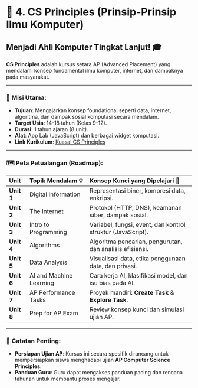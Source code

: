 # 🧠 4. CS Principles (Prinsip-Prinsip Ilmu Komputer)

## Menjadi Ahli Komputer Tingkat Lanjut! 🎓

**CS Principles** adalah kursus setara AP (Advanced Placement) yang mendalami konsep fundamental ilmu komputer, internet, dan dampaknya pada masyarakat.

---

### 🎯 **Misi Utama:**
- **Tujuan**: Mengajarkan konsep foundational seperti data, internet, algoritma, dan dampak sosial komputasi secara mendalam.
- **Target Usia**: 14-18 tahun (Kelas 9-12).
- **Durasi**: 1 tahun ajaran (8 unit).
- **Alat**: App Lab (JavaScript) dan berbagai widget komputasi.
- **Link Kurikulum**: [Kuasai CS Principles](https://code.org/en-US/curriculum/computer-science-principles)

---

### 🗺️ **Peta Petualangan (Roadmap):**

| Unit | Topik Mendalam 💡 | Konsep Kunci yang Dipelajari 🔑 |
| :--- | :--- | :--- |
| **Unit 1** | Digital Information | Representasi biner, kompresi data, enkripsi. |
| **Unit 2** | The Internet | Protokol (HTTP, DNS), keamanan siber, dampak sosial. |
| **Unit 3** | Intro to Programming | Variabel, fungsi, event, dan kontrol struktur (JavaScript). |
| **Unit 4** | Algorithms | Algoritma pencarian, pengurutan, dan analisis efisiensi. |
| **Unit 5** | Data Analysis | Visualisasi data, etika penggunaan data, dan privasi. |
| **Unit 6** | AI and Machine Learning | Cara kerja AI, klasifikasi model, dan isu bias pada AI. |
| **Unit 7** | AP Performance Tasks | Proyek mandiri: **Create Task** & **Explore Task**. |
| **Unit 8** | Prep for AP Exam | Review konsep kunci dan simulasi ujian AP. |

---

### 📌 **Catatan Penting:**

-   **Persiapan Ujian AP**: Kursus ini secara spesifik dirancang untuk mempersiapkan siswa menghadapi ujian **AP Computer Science Principles**.
-   **Panduan Guru**: Guru dapat mengakses panduan pacing dan rencana tahunan untuk membantu proses mengajar.
